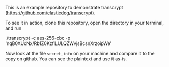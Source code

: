 This is an example repository to demonstrate transcrypt (https://github.com/elasticdog/transcrypt).

To see it in action, clone this repository, open the directory in your terminal, and run

  ./transcrypt -c aes-256-cbc -p 'nqB0XUcNx/Rb1Z0KzflLULQZWvjsBcsnXrzoipWe'

Now look at the file `secret_info` on your machine and compare it to the copy on github. You can see the plaintext and use it as-is.

